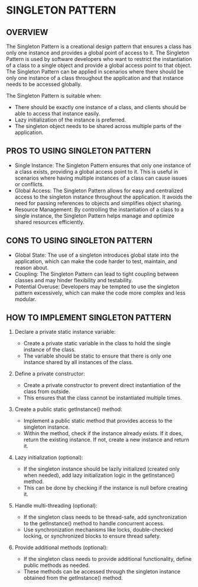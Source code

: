 # SINGLETON PATTERN

## OVERVIEW

The Singleton Pattern is a creational design pattern that ensures a class has only one instance and provides a global point of access to it. The Singleton Pattern is used by software developers who want to restrict the instantiation of a class to a single object and provide a global access point to that object. The Singleton Pattern can be applied in scenarios where there should be only one instance of a class throughout the application and that instance needs to be accessed globally.

The Singleton Pattern is suitable when:

- There should be exactly one instance of a class, and clients should be able to access that instance easily.
- Lazy initialization of the instance is preferred.
- The singleton object needs to be shared across multiple parts of the application.

## PROS TO USING SINGLETON PATTERN

- Single Instance: The Singleton Pattern ensures that only one instance of a class exists, providing a global access point to it. This is useful in scenarios where having multiple instances of a class can cause issues or conflicts.
- Global Access: The Singleton Pattern allows for easy and centralized access to the singleton instance throughout the application. It avoids the need for passing references to objects and simplifies object sharing.
- Resource Management: By controlling the instantiation of a class to a single instance, the Singleton Pattern helps manage and optimize shared resources efficiently.

## CONS TO USING SINGLETON PATTERN

- Global State: The use of a singleton introduces global state into the application, which can make the code harder to test, maintain, and reason about.
- Coupling: The Singleton Pattern can lead to tight coupling between classes and may hinder flexibility and testability.
- Potential Overuse: Developers may be tempted to use the singleton pattern excessively, which can make the code more complex and less modular.

## HOW TO IMPLEMENT SINGLETON PATTERN

1. Declare a private static instance variable:
   - Create a private static variable in the class to hold the single instance of the class.
   - The variable should be static to ensure that there is only one instance shared by all instances of the class.

2. Define a private constructor:
   - Create a private constructor to prevent direct instantiation of the class from outside.
   - This ensures that the class cannot be instantiated multiple times.

3. Create a public static getInstance() method:
   - Implement a public static method that provides access to the singleton instance.
   - Within the method, check if the instance already exists. If it does, return the existing instance. If not, create a new instance and return it.

4. Lazy initialization (optional):
   - If the singleton instance should be lazily initialized (created only when needed), add lazy initialization logic in the getInstance() method.
   - This can be done by checking if the instance is null before creating it.

5. Handle multi-threading (optional):
   - If the singleton class needs to be thread-safe, add synchronization to the getInstance() method to handle concurrent access.
   - Use synchronization mechanisms like locks, double-checked locking, or synchronized blocks to ensure thread safety.

6. Provide additional methods (optional):
   - If the singleton class needs to provide additional functionality, define public methods as needed.
   - These methods can be accessed through the singleton instance obtained from the getInstance() method.

